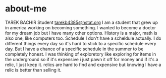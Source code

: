 # about-me
TAREK BACHIR
Student
tarekb4385@hstat.org
I am a student that grew up in america working on becoming something. I wanted to become a doctor for my dream job but I have many other options. History is a major, math is also one, like computers too.
Schedule
I don't have a scheldule actually. I do different things every day so it's hard to stick to a specific schedule every day. But I have a chance of a specific schedule in the summer to be completely honest. I was thinking of exploretory like exploring for items in the underground so if it's expensive i just pawn it off for money and if it's a relic, I just keep it. relics are hard to find and expensive but knowing I have a relic is better than selling it.
